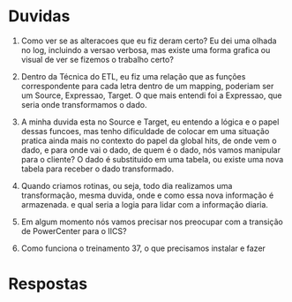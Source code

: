 # Duvidas


1. Como ver se as alteracoes que eu fiz deram certo? Eu dei uma olhada no log, incluindo a versao verbosa, mas existe uma forma grafica ou visual de ver se fizemos o trabalho certo?

2. Dentro da Técnica do ETL, eu fiz uma relação que as funções correspondente para cada letra dentro de um mapping, poderiam ser um Source, Expressao, Target. O que mais entendi foi a Expressao, que seria onde transformamos o dado.

3. A minha duvida esta no Source e Target, eu entendo a lógica e o papel dessas funcoes, mas tenho dificuldade de colocar em uma situação pratica ainda mais no contexto do papel da global hits, de onde vem o dado, e para onde vai o dado, de quem é o dado, nós vamos manipular para o cliente? O dado é substituido em uma tabela, ou existe uma nova tabela para receber o dado transformado.

4. Quando criamos rotinas, ou seja, todo dia realizamos uma transformação, mesma duvida, onde e como essa nova informação é armazenada. e qual seria a logia para lidar com a informação diaria.

5. Em algum momento nós vamos precisar nos preocupar com a transição de PowerCenter para o IICS?

6. Como funciona o treinamento 37, o que precisamos instalar e fazer

# Respostas